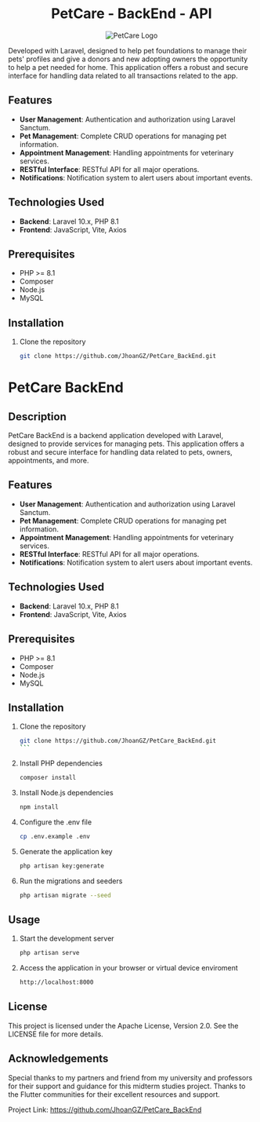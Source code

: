 <h1 align="center"><strong>PetCare - BackEnd - API</strong></h1>

<p align="center">
  <img src="https://github.com/JhoanGZ/PetCare_FrontEnd/blob/main/assets/images/logo_petcare.png?raw=true" alt="PetCare Logo" />
</p>

Developed with Laravel, designed to help pet foundations to manage their pets' profiles and give a donors and new adopting owners the opportunity to help a pet needed for home.
This application offers a robust and secure interface for handling data related to all transactions related to the app.

## Features

-   **User Management**: Authentication and authorization using Laravel Sanctum.
-   **Pet Management**: Complete CRUD operations for managing pet information.
-   **Appointment Management**: Handling appointments for veterinary services.
-   **RESTful Interface**: RESTful API for all major operations.
-   **Notifications**: Notification system to alert users about important events.

## Technologies Used

-   **Backend**: Laravel 10.x, PHP 8.1
-   **Frontend**: JavaScript, Vite, Axios

## Prerequisites

-   PHP >= 8.1
-   Composer
-   Node.js
-   MySQL

## Installation

1. Clone the repository
    ```sh
    git clone https://github.com/JhoanGZ/PetCare_BackEnd.git
    ```

# PetCare BackEnd

## Description

PetCare BackEnd is a backend application developed with Laravel, designed to provide services for managing pets. This application offers a robust and secure interface for handling data related to pets, owners, appointments, and more.

## Features

-   **User Management**: Authentication and authorization using Laravel Sanctum.
-   **Pet Management**: Complete CRUD operations for managing pet information.
-   **Appointment Management**: Handling appointments for veterinary services.
-   **RESTful Interface**: RESTful API for all major operations.
-   **Notifications**: Notification system to alert users about important events.

## Technologies Used

-   **Backend**: Laravel 10.x, PHP 8.1
-   **Frontend**: JavaScript, Vite, Axios

## Prerequisites

-   PHP >= 8.1
-   Composer
-   Node.js
-   MySQL

## Installation

1. Clone the repository

    ````sh
    git clone https://github.com/JhoanGZ/PetCare_BackEnd.git
    ```

2. Install PHP dependencies

    ```sh
    composer install
    ```

3. Install Node.js dependencies

    ```sh
    npm install
    ```

4. Configure the .env file

    ```sh
    cp .env.example .env
    ```

5. Generate the application key
    ```sh
    php artisan key:generate
    ```
6. Run the migrations and seeders
    ```sh
    php artisan migrate --seed
    ```

## Usage

1. Start the development server
    ```sh
    php artisan serve
    ```
2. Access the application in your browser or virtual device enviroment
    ```sh
    http://localhost:8000
    ```

## License

This project is licensed under the Apache License, Version 2.0. See the LICENSE file for more details.

## Acknowledgements

Special thanks to my partners and friend from my university and professors for their support and guidance for this midterm studies project.
Thanks to the Flutter communities for their excellent resources and support.

Project Link: https://github.com/JhoanGZ/PetCare_BackEnd
